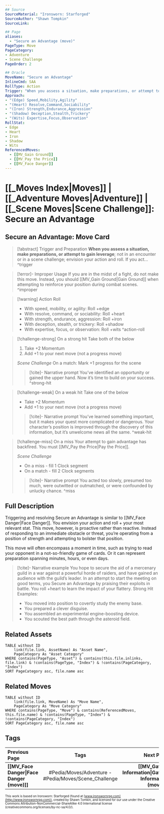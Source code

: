 ```yaml
---
## Source
SourceMaterial: "Ironsworn: Starforged"
SourceAuthor: "Shawn Tompkin"
SourceLink: 

## Page
aliases:
  - "Secure an Advantage (move)"
PageType: Move
PageCategory: 
- Adventure
- Scene Challenge
PageOrder: 2

## Oracle
MoveName: "Secure an Advantage"
InlineCmd: SAA
RollType: Action
Trigger: "When you assess a situation, make preparations, or attempt to gain leverage within a scene challenge"
Approach: 
- "(Edge) Speed,Mobility,Agility"
- "(Heart) Resolve,Command,Sociability"
- "(Iron) Strength,Endurance,Aggression"
- "(Shadow) Deception,Stealth,Trickery"
- "(Wits) Expertise,Focus,Observation"
RollStat: 
- Edge
- Heart
- Iron
- Shadow
- Wits
ReferencedMoves: 
  - [[MV_Gain Ground]]
  - [[MV_Pay the Price]]
  - [[MV_Face Danger]]
---
```

# [[_Moves Index|Moves]] | [[_Adventure Moves|Adventure]] | [[_Scene Moves|Scene Challenge]]: Secure an Advantage

## Secure an Advantage: Move Card
>[!abstract]  Trigger and Preparation
>**When you assess a situation, make preparations, or attempt to gain leverage**; not in an encounter or in a scene challenge; envision your action and roll. If you act... ^trigger

> [!error]- Improper Usage
> If you are in the midst of a fight, do not make this move. Instead, you should [[MV_Gain Ground|Gain Ground]] when attempting to reinforce your position during combat scenes. ^improper

> [!warning] Action Roll
> - With speed, mobility, or agility: Roll +edge
> - With resolve, command, or sociability: Roll +heart
> - With strength, endurance, aggression: Roll +iron
> - With deception, stealth, or trickery: Roll +shadow
> - With expertise, focus, or observation: Roll +wits ^action-roll

> [!challenge-strong] On a strong hit 
> Take both of the below
> 1. Take +2 Momentum
> 2. Add +1 to your next move (not a progress move)
> 
> *Scene Challenge*
> On a match: Mark +1 progress for the scene
> >[!cite]- Narrative prompt
> >You’ve identified an opportunity or gained the upper hand. Now it’s time to build on your success. ^strong-hit
> 

> [!challenge-weak] On a weak hit
> Take one of the below
>- Take +2 Momentum
>- Add +1 to your next move (not a progress move)
>    
> >[!cite]- Narrative prompt
> >You’ve learned something important, but it makes your quest more complicated or dangerous. 
> >Your character’s position is improved through the discovery of this information, but it’s unwelcome news all the same. ^weak-hit

> [!challenge-miss] On a miss 
> Your attempt to gain advantage has backfired. You must [[MV_Pay the Price|Pay the Price]]. 
> 
> *Scene Challenge*
> * On a miss - fill 1 Clock segment
> * On a match - fill 2 Clock segments
> 
> >[!cite]- Narrative prompt
> >You acted too slowly, presumed too much, were outwitted or outmatched, or were confounded by unlucky chance. ^miss

## Full Description
Triggering and resolving Secure an Advantage is similar to [[MV_Face Danger|Face Danger]]. You envision your action and roll + your most relevant stat. This move, however, is proactive rather than reactive. Instead of responding to an immediate obstacle or threat, you’re operating from a position of strength and attempting to bolster that position.

This move will often encompass a moment in time, such as trying to read your opponent in a not-so-friendly game of cards. Or it can represent preparation spanning minutes, hours, or even days.

> [!cite]- Narrative example
> You hope to secure the aid of a mercenary guild in a war against a powerful horde of raiders, and have gained an audience with the guild’s leader. In an attempt to start the meeting on good terms, you Secure an Advantage by praising their exploits in battle. You roll +heart to learn the impact of your flattery.
> Strong Hit Examples:
> * You moved into position to covertly study the enemy base. 
> * You prepared a clever disguise. 
> * You assembled an experimental engine-boosting device. 
> * You scouted the best path through the asteroid field. 

## Related Assets
```dataview
TABLE without ID
	link(file.link, AssetName) As "Asset Name",
	PageCategory As "Asset Category"
WHERE contains(PageType, "Asset") & contains(this.file.inlinks, file.link) & !contains(PageType, "Index") & !contains(PageCategory, "Index")
SORT PageCategory asc, file.name asc
```

## Related Moves
```dataview
TABLE without ID
	link(file.link, MoveName) As "Move Name",
	PageCategory As "Move Category"
WHERE contains(PageType, "Move") & contains(ReferencedMoves, this.file.name) & !contains(PageType, "Index") & !contains(PageCategory, "Index")
SORT PageCategory asc, file.name asc
```

## Tags
| Previous Page | Tags | Next Page |
|:--- |:---:| ---:|
| **[[MV_Face Danger\|Face Danger (move)]]** | #Pedia/Moves/Adventure - #Pedia/Moves/Scene_Challenge | **[[MV_Gather Information\|Gather Information (move)]]** |

<font size=-2>This work is based on Ironsworn: Starforged (found at [www.ironswornrpg.com](http://www.ironswornrpg.com)), created by Shawn Tomkin, and licensed for our use under the Creative Commons Attribution-NonCommercial-ShareAlike 4.0 International license  (creativecommons.org/licenses/by-nc-sa/4.0/).</font>